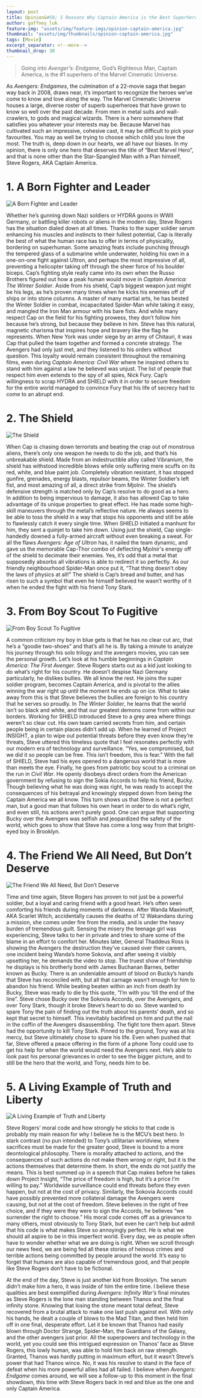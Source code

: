 ```yaml
---
layout: post
title: Opinion&#58; 5 Reasons Why Captain America is the Best Superhero in the MCU
author: gaffney_luk
feature-img: "assets/img/feature-imgs/opinion-captain-america.jpg"
thumbnail: "assets/img/thumbnails/opinion-captain-america.jpg"
tags: [Movie]
excerpt_separator: <!--more-->
thumbnail_drop: 30
---
```


> Going into *Avenger’s: Endgame*, God’s Righteous Man, Captain America, is the #1 superhero of the Marvel Cinematic Universe.
<!--more-->

As *Avengers: Endgames*, the culmination of a 22-movie saga that began way back in 2008, draws near, it’s important to recognize the heroes we’ve come to know and love along the way. The Marvel Cinematic Universe houses a large, diverse roster of superb superheroes that have grown to know so well over the past decade. From men in metal suits and wall-crawlers, to gods and magical wizards. There is a hero somewhere that satisfies you whatever your interests may be. Because Marvel has cultivated such an impressive, cohesive cast, it may be difficult to pick your favourites. You may as well be trying to choose which child you love the most. The truth is, deep down in our hearts, we all have our biases. In my opinion, there is only one hero that deserves the title of “Best Marvel Hero”, and that is none other than the Star-Spangled Man with a Plan himself, Steve Rogers, AKA Captain America.

# 1. A Born Fighter and Leader

![A Born Fighter and Leader](/assets/img/in-line/opinion-captain-america-1.jpg)

Whether he’s gunning down Nazi soldiers or HYDRA goons in WWII Germany, or battling killer robots or aliens in the modern day, Steve Rogers has the situation dialed down at all times. Thanks to the super soldier serum enhancing his muscles and instincts to their fullest potential, Cap is literally the best of what the human race has to offer in terms of physicality, bordering on superhuman. Some amazing feats include punching through the tempered glass of a submarine while underwater, holding his own in a one-on-one fight against Ultron, and perhaps the most impressive of all, preventing a helicopter taking off through the sheer force of his boulder biceps. Cap’s fighting style really came into its own when the Russo Brothers figured out how a peak human would move in *Captain America: The Winter Soldier*. Aside from his shield, Cap’s biggest weapon just might be his legs, as he’s proven many times when he kicks his enemies off of ships or into stone columns. A master of many martial arts, he has bested the Winter Soldier in combat, incapacitated Spider-Man while taking it easy, and mangled the Iron Man armour with his bare fists. And while many respect Cap on the field for his fighting prowess, they don’t follow him because he’s strong, but because they believe in him. Steve has this natural, magnetic charisma that inspires hope and bravery like the flag he represents. When New York was under siege by an army of Chitauri, it was Cap that pulled the team together and formed a concrete strategy. The Avengers had only just met, and they listened to his orders without question. This loyalty would remain consistent throughout the remaining films, even during *Captain America: Civil War* where he inspired others to stand with him against a law he believed was unjust. The list of people that respect him even extends to the spy of all spies, Nick Fury. Cap’s willingness to scrap HYDRA and SHIELD with it in order to secure freedom for the entire world managed to convince Fury that his life of secrecy had to come to an abrupt end.

# 2. The Shield

![The Shield](/assets/img/in-line/opinion-captain-america-2.jpg)

When Cap is chasing down terrorists and beating the crap out of monstrous aliens, there’s only one weapon he needs to do the job, and that’s his unbreakable shield. Made from an indestructible alloy called Vibranium, the shield has withstood incredible blows while only suffering mere scuffs on its red, white, and blue paint job. Completely vibration resistant, it has stopped gunfire, grenades, energy blasts, repulsor beams, the Winter Soldier’s left fist, and most amazing of all, a direct strike from Mjolnir. The shield’s defensive strength is matched only by Cap’s resolve to do good as a hero. In addition to being impervious to damage, it also has allowed Cap to take advantage of its unique properties to great effect. He has made some high-skill maneuvers through the metal’s reflective nature. He always seems to be able to toss the shield in a way that stops his opponents and still be able to flawlessly catch it every single time. When SHIELD initiated a manhunt for him, they sent a quinjet to take him down. Using just the shield, Cap single-handedly downed a fully-armed aircraft without even breaking a sweat. For all the flaws *Avengers: Age of Ultron* has, it nailed the team dynamic, and gave us the memorable Cap-Thor combo of deflecting Mjolnir's energy off of the shield to decimate their enemies. Yes, it’s odd that a metal that supposedly absorbs all vibrations is able to redirect it so perfectly. As our friendly neighbourhood Spider-Man once put it, “That thing doesn’t obey the laws of physics at all!” The shield is Cap’s bread and butter, and has risen to such a symbol that even he himself believed he wasn’t worthy of it when he ended the fight with his friend Tony Stark.

# 3. From Boy Scout To Fugitive

![From Boy Scout To Fugitive](/assets/img/in-line/opinion-captain-america-3.jpg)

A common criticism my boy in blue gets is that he has no clear cut arc, that he’s a “goodie two-shoes” and that’s all he is. By taking a minute to analyze his journey through his solo trilogy and the avengers movies, you can see the personal growth. Let’s look at his humble beginnings in *Captain America: The First Avenger*. Steve Rogers starts out as a kid just looking to do what’s right for his country. He doesn’t despise Nazi Germany particularly, he dislikes bullies. We all know the rest. He joins the super soldier program, becomes Captain America, and is pivotal to the allies winning the war right up until the moment he ends up on ice. What to take away from this is that Steve believes the bullies are foreign to his country that he serves so proudly. In *The Winter Soldier*, he learns that the world isn’t so black and white, and that our greatest demons come from within our borders. Working for SHIELD introduced Steve to a grey area where things weren’t so clear cut. His own team carried secrets from him, and certain people being in certain places didn’t add up. When he learned of Project INSIGHT, a plan to wipe out potential threats before they even know they’re threats, Steve uttered this timeless quote that I feel resonates perfectly with our modern era of technology and surveillance. “Yes, we compromised, but we did it so people can be free. This isn’t freedom, this is fear.” With the fall of SHIELD, Steve had his eyes opened to a dangerous world that is more than meets the eye. Finally, he goes from patriotic boy scout to a criminal on the run in *Civil War*. He openly disobeys direct orders from the American government by refusing to sign the Sokia Accords to help his friend, Bucky. Though believing what he was doing was right, he was ready to accept the consequences of his betrayal and knowingly stepped down from being the Captain America we all know. This turn shows us that Steve is not a perfect man, but a good man that follows his own heart in order to do what’s right, and even still, his actions aren’t purely good. One can argue that supporting Bucky over the Avengers was selfish and jeopardized the safety of the world, which goes to show that Steve has come a long way from that bright-eyed boy in Brooklyn.

# 4. The Friend We All Need, But Don’t Deserve

![The Friend We All Need, But Don’t Deserve](/assets/img/in-line/opinion-captain-america-4.jpg)

Time and time again, Steve Rogers has proven to not just be a powerful soldier, but a loyal and caring friend with a good heart. He’s often seen comforting his friends during moments of darkness. After Wanda Maximoff, AKA Scarlet Witch, accidentally causes the deaths of 12 Wakandans during a mission, she comes under fire from the media, and is under the heavy burden of tremendous guilt. Sensing the misery the teenage girl was experiencing, Steve talks to her in private and tries to share some of the blame in an effort to comfort her. Minutes later, General Thaddeus Ross is showing the Avengers the destruction they’ve caused over their careers, one incident being Wanda’s home Sokovia, and after seeing it visibly upsetting her, he demands the video to stop. The truest show of friendship he displays is his brotherly bond with James Buchanan Barnes, better known as Bucky. There is an undeniable amount of blood on Bucky’s hands that Steve has reconciled with, but all that carnage wasn’t enough for him to abandon his friend. While beating beaten within an inch from death by Bucky, Steve was ready to die by this quote, “I’m with you ‘till the end of the line”. Steve chose Bucky over the Sokovia Accords, over the Avengers, and over Tony Stark, though it broke Steve’s heart to do so. Steve wanted to spare Tony the pain of finding out the truth about his parents’ death, and so kept that secret to himself. This inevitably backfired on him and put the nail in the coffin of the Avengers disassembling. The fight tore them apart. Steve had the opportunity to kill Tony Stark. Pinned to the ground, Tony was at his mercy, but Steve ultimately chose to spare his life. Even when pushed that far, Steve offered a peace offering in the form of a phone Tony could use to get his help for when the world would need the Avengers next. He’s able to look past his personal grievances in order to see the bigger picture, and to still be the hero that the world, and Tony, needs him to be.

# 5. A Living Example of Truth and Liberty

![A Living Example of Truth and Liberty](/assets/img/in-line/opinion-captain-america-5.jpg)

Steve Rogers’ moral code and how strongly he sticks to that code is probably my main reason for why I believe he is the MCU’s best hero. In stark contrast (no pun intended) to Tony’s utilitarian worldview, where sacrifices must be made for the greater good, Steve is bound to a more deontological philosophy. There is morality attached to actions, and the consequences of such actions do not make them wrong or right, but it is the actions themselves that determine them. In short, the ends do not justify the means. This is best summed up in a speech that Cap makes before he takes down Project Insight, “The price of freedom is high, but it’s a price I’m willing to pay.” Worldwide surveillance could end threats before they even happen, but not at the cost of privacy. Similarly, the Sokovia Accords could have possibly prevented more collateral damage the Avengers were causing, but not at the cost of freedom. Steve believes in the right of free choice, and if they were they were to sign the Accords, he believes “we surrender the right to choose.” His moral code comes off as a grievance to many others, most obviously to Tony Stark, but even he can’t help but admit that his code is what makes Steve so annoyingly perfect. He is what we should all aspire to be in this imperfect world. Every day, we as people often have to wonder whether what we are doing is right. When we scroll through our news feed, we are being fed all these stories of heinous crimes and terrible actions being committed by people around the world. It’s easy to forget that humans are also capable of tremendous good, and that people like Steve Rogers don’t have to be fictional.

At the end of the day, Steve is just another kid from Brooklyn. The serum didn’t make him a hero, it was inside of him the entire time. I believe these qualities are best exemplified during *Avengers: Infinity War’s* final minutes as Steve Rogers is the lone man standing between Thanos and the final infinity stone. Knowing that losing the stone meant total defeat, Steve recovered from a brutal attack to make one last push against evil. With only his hands, he dealt a couple of blows to the Mad Titan, and then held him off in one final, desperate effort. Let it be known that Thanos had easily blown through Doctor Strange, Spider-Man, the Guardians of the Galaxy, and the other avengers just prior. All the superpowers and technology in the world, yet you could see this intrigued expression on Thanos’ face as Steve Rogers, this lowly human, was able to hold him back on raw strength. Granted, Thanos was hardly putting in maximum effort, but it wasn’t Steve’s power that had Thanos wince. No, it was his resolve to stand in the face of defeat when his more powerful allies had all failed. I believe when *Avengers: Endgame* comes around, we will see a follow-up to this moment in the final showdown, this time with Steve Rogers back in red and blue as the one and only Captain America.
